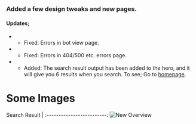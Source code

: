 ### Added a few design tweaks and new pages.

#### Updates;
  - - Fixed: Errors in bot view page.
  - - Fixed: Errors in 404/500 etc. errors page.
  - + Added: The search result output has been added to the hero, and it will give you 6 results when you search. To see; Go to [homepage](https://vcodes.xyz/).


# Some Images
Search Result             |
:-------------------------:
![New Overview](https://i.imgur.com/GK8a8jc.png)

